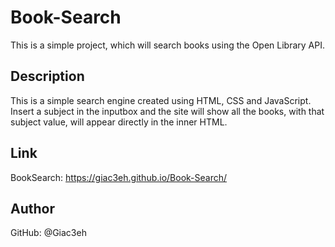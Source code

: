 # Book-Search

This is a simple project, which will search books using the Open Library API.

## Description
This is a simple search engine created using HTML, CSS and JavaScript.
Insert a subject in the inputbox and the site will show all the books, with that subject value, will appear directly in the inner HTML.

## Link
BookSearch:  https://giac3eh.github.io/Book-Search/

## Author
GitHub: @Giac3eh

